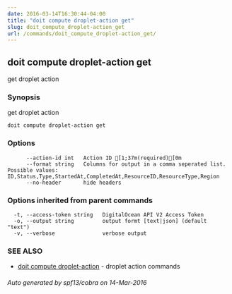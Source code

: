 ```yaml
---
date: 2016-03-14T16:30:44-04:00
title: "doit compute droplet-action get"
slug: doit_compute_droplet-action_get
url: /commands/doit_compute_droplet-action_get/
---
```

## doit compute droplet-action get

get droplet action

### Synopsis


get droplet action

```
doit compute droplet-action get
```

### Options

```
      --action-id int   Action ID [1;37m(required)[0m
      --format string   Columns for output in a comma seperated list. Possible values: ID,Status,Type,StartedAt,CompletedAt,ResourceID,ResourceType,Region
      --no-header       hide headers
```

### Options inherited from parent commands

```
  -t, --access-token string   DigitalOcean API V2 Access Token
  -o, --output string         output formt [text|json] (default "text")
  -v, --verbose               verbose output
```

### SEE ALSO
* [doit compute droplet-action](/commands/doit_compute_droplet-action/)	 - droplet action commands

###### Auto generated by spf13/cobra on 14-Mar-2016
